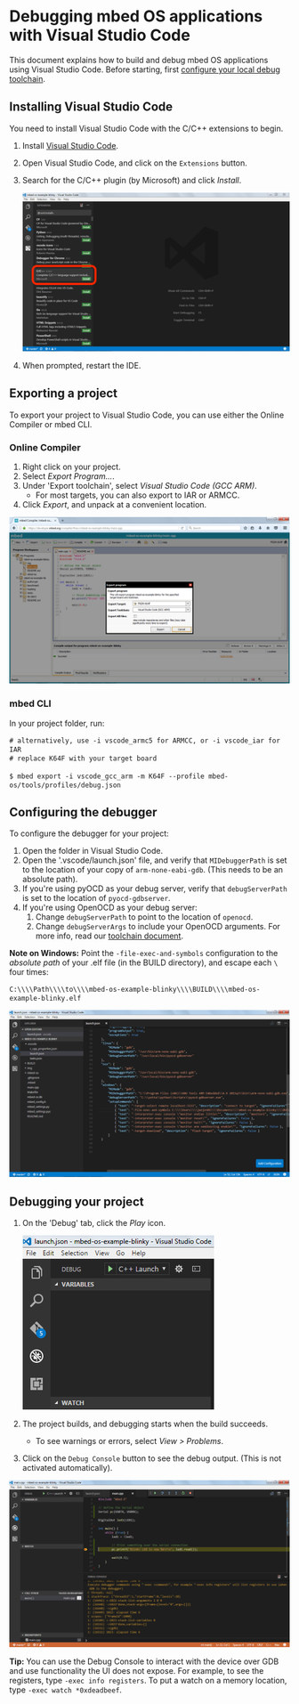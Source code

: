 # Debugging mbed OS applications with Visual Studio Code

This document explains how to build and debug mbed OS applications using Visual Studio Code. Before starting, first [configure your local debug toolchain](toolchain.md).

## Installing Visual Studio Code

You need to install Visual Studio Code with the C/C++ extensions to begin.

1. Install [Visual Studio Code](https://code.visualstudio.com).
1. Open Visual Studio Code, and click on the `Extensions` button.
1. Search for the C/C++ plugin (by Microsoft) and click *Install*.

    ![Installing the C/C++ plugin in Visual Studio Code](Images/vscode2.PNG)
1. When prompted, restart the IDE.

## Exporting a project

To export your project to Visual Studio Code, you can use either the Online Compiler or mbed CLI.

### Online Compiler

1. Right click on your project.
1. Select *Export Program...*.
1. Under 'Export toolchain', select *Visual Studio Code (GCC ARM)*.
    * For most targets, you can also export to IAR or ARMCC.
1. Click *Export*, and unpack at a convenient location.

![Exporting to Visual Studio Code](Images/vscode1.PNG)

### mbed CLI

In your project folder, run:

```
# alternatively, use -i vscode_armc5 for ARMCC, or -i vscode_iar for IAR
# replace K64F with your target board

$ mbed export -i vscode_gcc_arm -m K64F --profile mbed-os/tools/profiles/debug.json
```

## Configuring the debugger

To configure the debugger for your project:

1. Open the folder in Visual Studio Code.
1. Open the '.vscode/launch.json' file, and verify that `MIDebuggerPath` is set to the location of your copy of `arm-none-eabi-gdb`. (This needs to be an absolute path).
1. If you're using pyOCD as your debug server, verify that `debugServerPath` is set to the location of `pyocd-gdbserver`.
1. If you're using OpenOCD as your debug server:
     1. Change `debugServerPath` to point to the location of `openocd`.
     1. Change `debugServerArgs` to include your OpenOCD arguments. For more info, read our [toolchain document](toolchain.md).

<span class="notes">**Note on Windows:** Point the `-file-exec-and-symbols` configuration to the *absolute path* of your .elf file (in the BUILD directory), and escape each `\` four times:

```
C:\\\\Path\\\\to\\\\mbed-os-example-blinky\\\\BUILD\\\\mbed-os-example-blinky.elf
```
</span>

![Configuring the debugger](Images/vscode3.PNG)

## Debugging your project

1. On the 'Debug' tab, click the *Play* icon.

    ![Starting the debug session](Images/vscode4.PNG)
1. The project builds, and debugging starts when the build succeeds.
    * To see warnings or errors, select *View > Problems*.
1. Click on the `Debug Console` button to see the debug output. (This is not activated automatically).

![Running the debugger](Images/vscode5.PNG)

<span class="tips">**Tip:** You can use the Debug Console to interact with the device over GDB and use functionality the UI does not expose. For example, to see the registers, type `-exec info registers`. To put a watch on a memory location, type `-exec watch *0xdeadbeef`.</span>